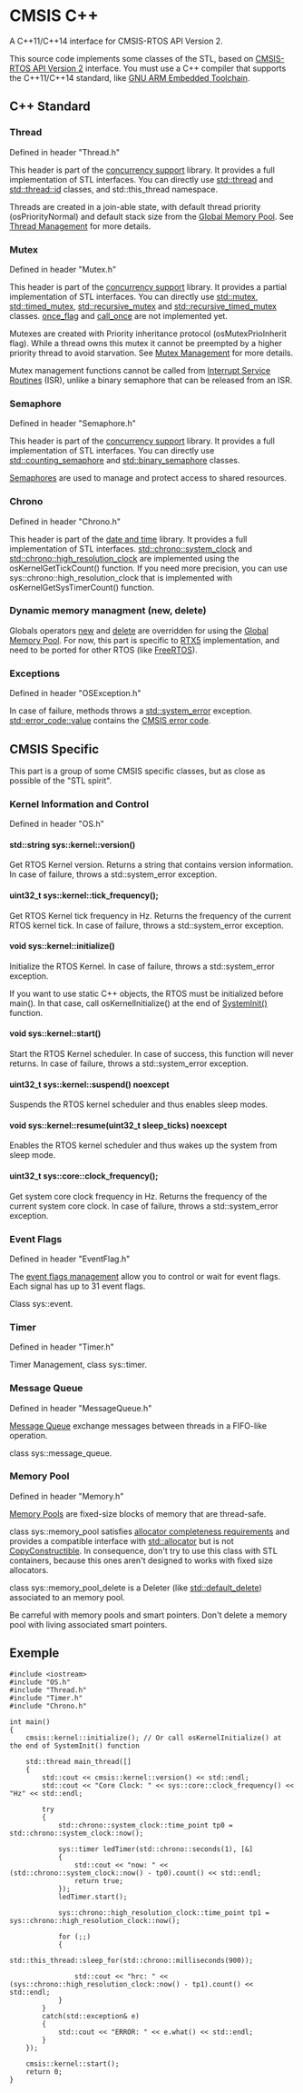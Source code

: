 # CMSIS C++
A C++11/C++14 interface for CMSIS-RTOS API Version 2.

This source code implements some classes of the STL, based on [CMSIS-RTOS API Version 2](https://arm-software.github.io/CMSIS_5/RTOS2/html/index.html) interface.
You must use a C++ compiler that supports the C++11/C++14 standard, like [GNU ARM Embedded Toolchain](https://developer.arm.com/open-source/gnu-toolchain/gnu-rm).

## C++ Standard
### Thread
Defined in header "Thread.h"

This header is part of the [concurrency support](http://en.cppreference.com/w/cpp/thread) library. It provides a full implementation of STL [<thread>](http://en.cppreference.com/w/cpp/header/thread) interfaces.
You can directly use [std::thread](http://en.cppreference.com/w/cpp/thread/thread) and [std::thread&#8203;::id](http://en.cppreference.com/w/cpp/thread/thread/id) classes, and std::this_thread namespace.

Threads are created in a join-able state, with default thread priority (osPriorityNormal) and default stack size from the [Global Memory Pool](https://arm-software.github.io/CMSIS_5/RTOS2/html/theory_of_operation.html#GlobalMemoryPool). See [Thread Management](https://arm-software.github.io/CMSIS_5/RTOS2/html/group__CMSIS__RTOS__ThreadMgmt.html) for more details.

### Mutex
Defined in header "Mutex.h"

This header is part of the [concurrency support](http://en.cppreference.com/w/cpp/thread) library. It provides a partial implementation of STL [<mutex>](http://en.cppreference.com/w/cpp/header/mutex) interfaces.
You can directly use [std::mutex](http://en.cppreference.com/w/cpp/thread/thread), [std::timed_mutex](http://en.cppreference.com/w/cpp/thread/timed_mutex), [std::recursive_mutex](http://en.cppreference.com/w/cpp/thread/recursive_mutex) and [std::recursive_timed_mutex](http://en.cppreference.com/w/cpp/thread/recursive_timed_mutex) classes.
[once_flag](http://en.cppreference.com/w/cpp/thread/once_flag) and [call_once](http://en.cppreference.com/w/cpp/thread/call_once) are not implemented yet.

Mutexes are created with Priority inheritance protocol (osMutexPrioInherit flag). While a thread owns this mutex it cannot be preempted by a higher priority thread to avoid starvation. See [Mutex Management](https://arm-software.github.io/CMSIS_5/RTOS2/html/group__CMSIS__RTOS__MutexMgmt.html) for more details.

Mutex management functions cannot be called from [Interrupt Service Routines](https://arm-software.github.io/CMSIS_5/RTOS2/html/theory_of_operation.html#CMSIS_RTOS_ISR_Calls) (ISR), unlike a binary semaphore that can be released from an ISR.

### Semaphore
Defined in header "Semaphore.h"

This header is part of the [concurrency support](http://en.cppreference.com/w/cpp/thread) library. It provides a full implementation of STL [<semaphore>](https://en.cppreference.com/w/cpp/thread/counting_semaphore) interfaces.
You can directly use [std::counting_semaphore](https://en.cppreference.com/w/cpp/thread/counting_semaphore) and [std::binary_semaphore](https://en.cppreference.com/w/cpp/thread/counting_semaphore) classes.

[Semaphores](https://arm-software.github.io/CMSIS_5/RTOS2/html/group__CMSIS__RTOS__SemaphoreMgmt.html) are used to manage and protect access to shared resources.

### Chrono
Defined in header "Chrono.h"

This header is part of the [date and time](http://en.cppreference.com/w/cpp/chrono) library. It provides a full implementation of STL [<chrono>](http://en.cppreference.com/w/cpp/header/chrono) interfaces. [std::chrono::system_clock](http://en.cppreference.com/w/cpp/chrono/system_clock) and [std::chrono::high_resolution_clock](http://en.cppreference.com/w/cpp/chrono/high_resolution_clock) are implemented using the osKernelGetTickCount() function.
If you need more precision, you can use sys::chrono::high\_resolution\_clock that is implemented with osKernelGetSysTimerCount() function.

### Dynamic memory managment (new, delete)
Globals operators [new](http://en.cppreference.com/w/cpp/memory/new/operator_new) and [delete](http://en.cppreference.com/w/cpp/memory/new/operator_delete) are overridden for using the [Global Memory Pool](https://arm-software.github.io/CMSIS_5/RTOS2/html/theory_of_operation.html#GlobalMemoryPool). For now, this part is specific to [RTX5](https://github.com/ARM-software/CMSIS_5) implementation, and need to be ported for other RTOS (like [FreeRTOS](http://www.freertos.org)).

### Exceptions
Defined in header "OSException.h"

In case of failure, methods throws a [std::system_error](http://en.cppreference.com/w/cpp/error/system_error) exception. [std::error_code::value](http://en.cppreference.com/w/cpp/error/error_code/value) contains the [CMSIS error code](https://arm-software.github.io/CMSIS_5/RTOS2/html/group__CMSIS__RTOS__Definitions.html#ga6c0dbe6069e4e7f47bb4cd32ae2b813e).

## CMSIS Specific
This part is a group of some CMSIS specific classes, but as close as possible of the "STL spirit".

### Kernel Information and Control
Defined in header "OS.h"

#### std::string sys::kernel::version()
Get RTOS Kernel version. Returns a string that contains version information. In case of failure, throws a std::system_error exception.

#### uint32_t sys::kernel::tick_frequency();
Get RTOS Kernel tick frequency in Hz. Returns the frequency of the current RTOS kernel tick. In case of failure, throws a std::system_error exception.

#### void sys::kernel::initialize()
Initialize the RTOS Kernel. In case of failure, throws a std::system_error exception.

If you want to use static C++ objects, the RTOS must be initialized before main(). In that case, call osKernelInitialize() at the end of [SystemInit()](https://arm-software.github.io/CMSIS_5/Core/html/group__system__init__gr.html) function.

#### void sys::kernel::start()
Start the RTOS Kernel scheduler. In case of success, this function will never returns. In case of failure, throws a std::system_error exception.

#### uint32_t sys::kernel::suspend() noexcept
Suspends the RTOS kernel scheduler and thus enables sleep modes.

#### void sys::kernel::resume(uint32_t sleep_ticks)  noexcept
Enables the RTOS kernel scheduler and thus wakes up the system from sleep mode.

#### uint32_t sys::core::clock_frequency();
Get system core clock frequency in Hz. Returns the frequency of the current system core clock. In case of failure, throws a std::system_error exception.

### Event Flags
Defined in header "EventFlag.h"

The [event flags management](https://arm-software.github.io/CMSIS_5/RTOS2/html/group__CMSIS__RTOS__EventFlags.html) allow you to control or wait for event flags. Each signal has up to 31 event flags.

Class sys::event.

### Timer
Defined in header "Timer.h"

Timer Management, class sys::timer.

### Message Queue
Defined in header "MessageQueue.h"

[Message Queue](https://arm-software.github.io/CMSIS_5/RTOS2/html/group__CMSIS__RTOS__Message.html) exchange messages between threads in a FIFO-like operation.

class sys::message_queue.

### Memory Pool
Defined in header "Memory.h"

[Memory Pools](https://arm-software.github.io/CMSIS_5/RTOS2/html/group__CMSIS__RTOS__PoolMgmt.html) are fixed-size blocks of memory that are thread-safe.

class sys::memory\_pool satisfies [allocator completeness requirements](https://en.cppreference.com/w/cpp/named_req/Allocator) and provides a compatible interface with [std::allocator](https://en.cppreference.com/w/cpp/named_req/Allocator) but is not [CopyConstructible](https://en.cppreference.com/w/cpp/named_req/CopyConstructible). In consequence, don't try to use this class with STL containers, because this ones aren't designed to works with fixed size allocators.

class sys::memory\_pool\_delete is a Deleter (like [std::default_delete](http://en.cppreference.com/w/cpp/memory/default_delete)) associated to an memory pool.
 
Be carreful with memory pools and smart pointers. Don't delete a memory pool with living associated smart pointers.

## Exemple
```
#include <iostream>
#include "OS.h"
#include "Thread.h"
#include "Timer.h"
#include "Chrono.h"

int main()
{
	cmsis::kernel::initialize(); // Or call osKernelInitialize() at the end of SystemInit() function

	std::thread main_thread([]
	{
		std::cout << cmsis::kernel::version() << std::endl;
		std::cout << "Core Clock: " << sys::core::clock_frequency() << "Hz" << std::endl;

		try
		{
			std::chrono::system_clock::time_point tp0 = std::chrono::system_clock::now();

			sys::timer ledTimer(std::chrono::seconds(1), [&]
			{
				std::cout << "now: " << (std::chrono::system_clock::now() - tp0).count() << std::endl;
				return true;
			});
			ledTimer.start();

			sys::chrono::high_resolution_clock::time_point tp1 = sys::chrono::high_resolution_clock::now();

			for (;;)
			{
				std::this_thread::sleep_for(std::chrono::milliseconds(900));

				std::cout << "hrc: " << (sys::chrono::high_resolution_clock::now() - tp1).count() << std::endl;
			}
		}
		catch(std::exception& e)
		{
			std::cout << "ERROR: " << e.what() << std::endl;
		}
	});

	cmsis::kernel::start();
	return 0;
}
```
